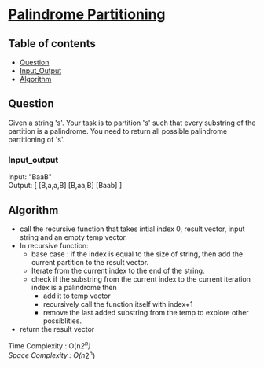 # [Palindrome Partitioning](https://www.codingninjas.com/codestudio/problems/palindrome-partitioning_8230726?challengeSlug=striver-sde-challenge&leftPanelTab=0)

## Table of contents

- [Question](#question)
- [Input_Output](#input_output)
- [Algorithm](#algorithm)

## Question
Given a string 's'. Your task is to partition 's' such that every substring of the partition is a palindrome. You need to return all possible palindrome partitioning of 's'.

### Input_output
Input: "BaaB" </br>
Output: [ [B,a,a,B] [B,aa,B] [Baab] ]

## Algorithm
- call the recursive function that takes intial index 0, result vector, input string and an empty temp vector.
- In recursive function:
    - base case : if the index is equal to the size of string, then add the current partition to the result vector.
    - Iterate from the current index to the end of the string.
    - check if the substring from the current index to the current iteration index is a palindrome then
        - add it to temp vector
        - recursively call the function itself with index+1
        - remove the last added substring from the temp to explore other possiblities.
- return the result vector

Time Complexity : O(n*2<sup>n</sup>)</br>
Space Complexity : O(n*2<sup>n</sup>)
